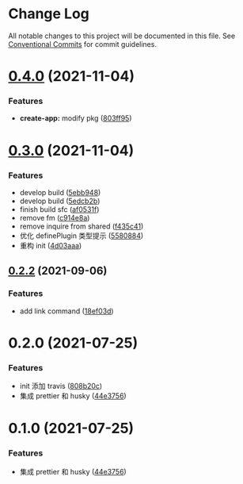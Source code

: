 # Change Log

All notable changes to this project will be documented in this file.
See [Conventional Commits](https://conventionalcommits.org) for commit guidelines.

# [0.4.0](https://github.com/edisonLzy/mono-cli/compare/@em-cli/em-plugin-build@0.3.0...@em-cli/em-plugin-build@0.4.0) (2021-11-04)

### Features

- **create-app:** modify pkg ([803ff95](https://github.com/edisonLzy/mono-cli/commit/803ff95fcba3816e49a99ea037b69b0ba7ca1f32))

# [0.3.0](https://github.com/edisonLzy/mono-cli/compare/@em-cli/em-plugin-build@0.2.2...@em-cli/em-plugin-build@0.3.0) (2021-11-04)

### Features

- develop build ([5ebb948](https://github.com/edisonLzy/mono-cli/commit/5ebb948e64abc9e0eabd447bd12daf92e74940c6))
- develop build ([5edcb2b](https://github.com/edisonLzy/mono-cli/commit/5edcb2b85be60fbda3ae2fe7115bdccd2b171b3b))
- finish build sfc ([af0531f](https://github.com/edisonLzy/mono-cli/commit/af0531fe90b34d16a42a211ce5800acc90c58ec0))
- remove fm ([c914e8a](https://github.com/edisonLzy/mono-cli/commit/c914e8aefd79dbf1fd30f848a483a4c21322b810))
- remove inquire from shared ([f435c41](https://github.com/edisonLzy/mono-cli/commit/f435c416f6bd1c331b59843b24b753dd7aaca4db))
- 优化 definePlugin 类型提示 ([5580884](https://github.com/edisonLzy/mono-cli/commit/5580884cf54c63e8429a00cf8805d0901c8c4f69))
- 重构 init ([4d03aaa](https://github.com/edisonLzy/mono-cli/commit/4d03aaa6bf1c8b9e68412034ddd8d241ccf771c7))

## [0.2.2](https://github.com/edisonLzy/mono-cli/compare/@em-cli/em-plugin-build@0.2.1...@em-cli/em-plugin-build@0.2.2) (2021-09-06)

### Features

- add link command ([18ef03d](https://github.com/edisonLzy/mono-cli/commit/18ef03d4488ec666db9a46128ee2f9970675a0d3))

# 0.2.0 (2021-07-25)

### Features

- init 添加 travis ([808b20c](https://github.com/edisonLzy/mono-cli/commit/808b20cbfa01e520a59259d8471b4a959bd721da))
- 集成 prettier 和 husky ([44e3756](https://github.com/edisonLzy/mono-cli/commit/44e3756b822d96636eb0a4911c003c364e8db7d8))

# 0.1.0 (2021-07-25)

### Features

- 集成 prettier 和 husky ([44e3756](https://github.com/edisonLzy/mono-cli/commit/44e3756b822d96636eb0a4911c003c364e8db7d8))
